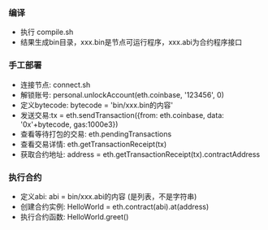 ### 编译
 - 执行 compile.sh
 - 结果生成bin目录，xxx.bin是节点可运行程序，xxx.abi为合约程序接口

### 手工部署
 - 连接节点: connect.sh
 - 解锁账号: personal.unlockAccount(eth.coinbase, '123456', 0)
 - 定义bytecode: bytecode = 'bin/xxx.bin的内容'
 - 发送交易:tx = eth.sendTransaction({from: eth.coinbase, data: '0x'+bytecode, gas:1000e3})
 - 查看等待打包的交易: eth.pendingTransactions
 - 查看交易详情: eth.getTransactionReceipt(tx)
 - 获取合约地址: address = eth.getTransactionReceipt(tx).contractAddress

### 执行合约
 - 定义abi: abi = bin/xxx.abi的内容 (是列表，不是字符串)
 - 创建合约实例: HelloWorld = eth.contract(abi).at(address)
 - 执行合约函数:  HelloWorld.greet()
